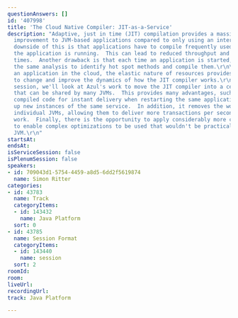 ```yaml
---
questionAnswers: []
id: '407998'
title: 'The Cloud Native Compiler: JIT-as-a-Service'
description: "Adaptive, just in time (JIT) compilation provides a massive performance
  improvement to JVM-based applications compared to only using an interpreter.  The
  downside of this is that applications have to compile frequently used methods as
  the application is running.  This can lead to reduced throughput and slower response
  times.  Another drawback is that each time an application is started, it must perform
  the same analysis to identify hot spot methods and compile them.\r\n\r\nWhen running
  an application in the cloud, the elastic nature of resources provides the ability
  to change and improve the dynamics of how the JIT compiler works.\r\n\r\nIn this
  session, we'll look at Azul's work to move the JIT compiler into a centralized service
  that can be shared by many JVMs.  This provides many advantages, such as caching
  compiled code for instant delivery when restarting the same application or spinning
  up new instances of the same service.  In addition, it removes the workload from
  individual JVMs, allowing them to deliver more transactions per second of application
  work.  Finally, there is the opportunity to apply considerably more compute resources
  to enable complex optimizations to be used that wouldn't be practical in a single
  JVM.\r\n"
startsAt: 
endsAt: 
isServiceSession: false
isPlenumSession: false
speakers:
- id: 709043d1-5754-4459-a8d5-6dd2f5619874
  name: Simon Ritter
categories:
- id: 43783
  name: Track
  categoryItems:
  - id: 143432
    name: Java Platform
  sort: 0
- id: 43785
  name: Session Format
  categoryItems:
  - id: 143440
    name: session
  sort: 2
roomId: 
room: 
liveUrl: 
recordingUrl: 
track: Java Platform

---
```

